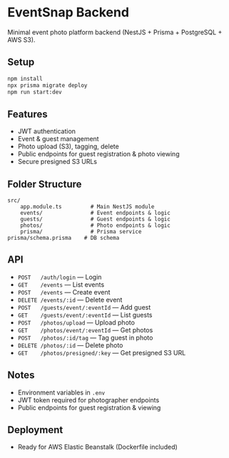 

# EventSnap Backend

Minimal event photo platform backend (NestJS + Prisma + PostgreSQL + AWS S3).

## Setup

```bash
npm install
npx prisma migrate deploy
npm run start:dev
```

## Features
- JWT authentication
- Event & guest management
- Photo upload (S3), tagging, delete
- Public endpoints for guest registration & photo viewing
- Secure presigned S3 URLs

## Folder Structure
```
src/
	app.module.ts         # Main NestJS module
	events/               # Event endpoints & logic
	guests/               # Guest endpoints & logic
	photos/               # Photo endpoints & logic
	prisma/               # Prisma service
prisma/schema.prisma    # DB schema
```

## API
- `POST   /auth/login` — Login
- `GET    /events` — List events
- `POST   /events` — Create event
- `DELETE /events/:id` — Delete event
- `POST   /guests/event/:eventId` — Add guest
- `GET    /guests/event/:eventId` — List guests
- `POST   /photos/upload` — Upload photo
- `GET    /photos/event/:eventId` — Get photos
- `POST   /photos/:id/tag` — Tag guest in photo
- `DELETE /photos/:id` — Delete photo
- `GET    /photos/presigned/:key` — Get presigned S3 URL

## Notes
- Environment variables in `.env`
- JWT token required for photographer endpoints
- Public endpoints for guest registration & viewing

## Deployment
- Ready for AWS Elastic Beanstalk (Dockerfile included)

